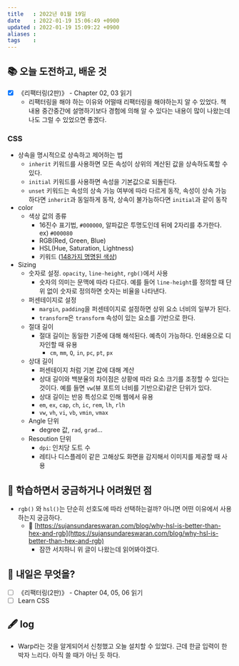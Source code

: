 ```yaml
---
title   : 2022년 01월 19일 
date    : 2022-01-19 15:06:49 +0900
updated : 2022-01-19 15:09:22 +0900
aliases : 
tags    : 
---
```

## 📚 오늘 도전하고, 배운 것
- [x] 《리팩터링(2판)》 - Chapter 02, 03 읽기
	- 리팩터링을 해야 하는 이유와 어떨때 리팩터링을 해야하는지 알 수 있었다. 책 내용 중간중간에 설명하기보다 경험에 의해 알 수 있다는 내용이 많이 나왔는데 나도 그럴 수 있었으면 좋겠다. 

### CSS 
- 상속을 명시적으로 상속하고 제어하는 법 
	- `inherit` 키워드를 사용하면 모든 속성이 상위의 계산된 값을 상속하도록할 수 있다. 
	- `initial` 키워드를 사용하면 속성을 기본값으로 되돌린다.
	- `unset` 키워드는 속성의 상속 가능 여부에 따라 다르게 동작, 속성이 상속 가능하다면 `inherit`과 동일하게 동작, 상속이 불가능하다면 `initial`과 같이 동작 
- color
	- 색상 값의 종류
		- 16진수 표기법, `#000000`, 알파값은 투명도인데 뒤에 2자리를 추가한다. ex) `#000080`
		- RGB(Red, Green, Blue)
		- HSL(Hue, Saturation, Lightness)
		- 키워드 ([148가지 명명된 색상](https://developer.mozilla.org/docs/Web/CSS/color_value#color_keywords))
- Sizing
	- 숫자로 설정. `opacity`, `line-height`, `rgb()`에서 사용 
		- 숫자의 의미는 문맥에 따라 다르다. 예를 들어 `line-height`를 정의할 때 단위 없이 숫자로 정의하면 숫자는 비율을 나타낸다. 
	-  퍼센테이지로 설정
		- `margin`, `padding`을 퍼센테이지로 설정하면 상위 요소 너비의 일부가 된다.
		- `transform`은 `transform` 속성이 있는 요소를 기반으로 한다. 
	- 절대 길이
		- 절대 길이는 동일한 기준에 대해 해석된다. 예측이 가능하다. 인쇄용으로 디자인할 때 유용 
			- `cm`, `mm`, `Q`, `in`, `pc`, `pt`, `px`
	- 상대 길이
		- 퍼센테이지 처럼 기본 값에 대해 계산 
		- 상대 길이와 백분율의 차이점은 상황에 따라 요소 크기를 조정할 수 있다는 것이다. 예를 들면 `vw`(뷰 포트의 너비를 기반으로)같은 단위가 있다. 
		- 상대 길이는 반응 특성으로 인해 웹에서 유용 
		- `em`, `ex`, `cap`, `ch`, `ic`, `rem`, `lh`, `rlh`
		- `vw`, `vh`, `vi`, `vb`, `vmin`, `vmax`
	- Angle 단위
		- degree 값, `rad`, `grad`...
	- Resoution 단위
		- `dpi`: 인치당 도트 수 
		- 레티나 디스플레이 같은 고해상도 화면을 감지해서 이미지를 제공할 때 사용 

## 🤔 학습하면서 궁금하거나 어려웠던 점 
- `rgb()` 와 `hsl()`는 단순히 선호도에 따라 선택하는걸까? 아니면 어떤 이유에서 사용하는지 궁금하다. 
	- 📖 [https://sujansundareswaran.com/blog/why-hsl-is-better-than-hex-and-rgb](https://sujansundareswaran.com/blog/why-hsl-is-better-than-hex-and-rgb)
		- 잠깐 서치하니 위 글이 나왔는데 읽어봐야겠다. 

## 🌅 내일은 무엇을?
- [ ] 《리팩터링(2판)》 - Chapter 04, 05, 06 읽기
- [ ] Learn CSS 

## 🖋 log
- Warp라는 것을 알게되어서 신청했고 오늘 설치할 수 있었다. 근데 한글 입력이 한박자 느리다. 아직 쓸 때가 아닌 듯 하다.  
